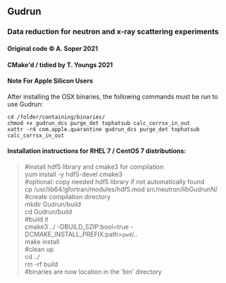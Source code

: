 ## Gudrun

### Data reduction for neutron and x-ray scattering experiments

#### Original code &copy; A. Soper 2021

#### CMake'd / tidied by T. Youngs 2021

#### Note For Apple Silicon Users

After installing the OSX binaries, the following commands must be run to use
Gudrun:

```
cd /folder/containing/binaries/
chmod +x gudrun_dcs purge_det tophatsub calc_corrsx_in_out
xattr -rd com.apple.quarantine gudrun_dcs purge_det tophatsub calc_corrsx_in_out
```

#### Installation instructions for RHEL 7 / CentOS 7 distributions:

> #install hdf5 library and cmake3 for compilation \
> yum install -y hdf5-devel cmake3 \
> #optional: copy needed hdf5 library if not automatically found \
> cp /usr/lib64/gfortran/modules/hdf5.mod src/neutron/libGudrunN/ \
> #create compilation directory \
> mkdir Gudrun/build \
> cd Gudrun/build \
> #build it \
> cmake3 ../ -DBUILD_SZIP:bool=true -DCMAKE_INSTALL_PREFIX:path=`pwd`/.. \
> make install \
> #clean up \
> cd ../ \
> rm -rf build \
> #binaries are now location in the 'bin' directory
